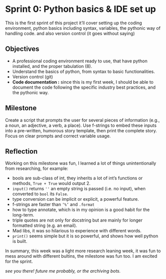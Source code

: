 # Sprint 0: Python basics & IDE set up
This is the first sprint of this project it’ll cover setting up the coding environment, python basics including syntax, variables, the pythonic way of handling code. and also version control (it goes without saying)
## Objectives
- A professional coding environment ready to use, that have python installed, and the proper tabulation (8).
- Understand the basics of python, from syntax to basic functionalities.
- Version control (git)
- **Code documentation :** since this is my first week, I should be able to document the code following the specific industry best practices, and the pythonic way.
## Milestone
Create a script that prompts the user for several pieces of information (e.g., a noun, an adjective, a verb, a place). Use f-strings to embed these inputs into a pre-written, humorous story template, then print the complete story. Focus on clear prompts and correct variable usage.
## Reflection
Working on this milestone was fun, I learned a lot of things unintentionally from researching, for example:

- bools are sub-class of int, they inherits a lot of int’s functions or methods, `True + True` would output 2.
- `input()` returns `''` an empty string is passed (i.e. no input), when converted to `bool` its `False`.
- type conversion can be implicit or explicit, a powerful feature.
- f-strings are faster than `‘%’` and `.format`
- how to type annotate, which is in my opinion is a good habit for the long-term.
- triple quotes are not only for docstring but are mainly for longer formatted string (e.g. an email).
- Mad libs, it was so hilarious to experience with different words.
- `print()` seems simple but it is so powerful, and shows how well python is built.

In summary,  this week was a light more research leaning week, it was fun to mess around with different bultins, the milestone was fun too. I am excited for the sprint.

*see you there! future me probably, or the archiving bots.*